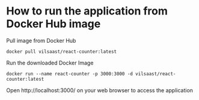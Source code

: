 # How to run the application from Docker Hub image

Pull image from Docker Hub

```
docker pull vilsaast/react-counter:latest
```

Run the downloaded Docker Image

```
docker run --name react-counter -p 3000:3000 -d vilsaast/react-counter:latest
```

Open http://localhost:3000/ on your web browser to access the application
